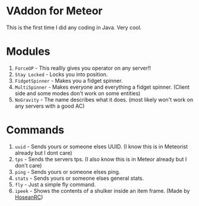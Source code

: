 # VAddon for Meteor
This is the first time I did any coding in Java.
Very cool.

# Modules
1. `ForceOP` - This reallly gives you operator on any server!!
2. `Stay Locked` - Locks you into position.
3. `FidgetSpinner` - Makes you a fidget spinner.
4. `MultiSpinner` - Makes everyone and everything a fidget spinner. (Client side and some modes don't work on some entities)
3. `NoGravity` - The name describes what it does. (most likely won't work on any servers with a good AC)

# Commands
1. `uuid` - Sends yours or someone elses UUID. (I know this is in Meteorist already but I dont care)
2. `tps` - Sends the servers tps. (I also know this is in Meteor already but I don't care)
3. `ping` - Sends yours or someone elses ping.
4. `stats` - Sends yours or someone elses general stats.
5. `fly` - Just a simple fly command.
6. `ipeek` - Shows the contents of a shulker inside an item frame. (Made by [HoseanRC](https://github.com/HoseanRC))
